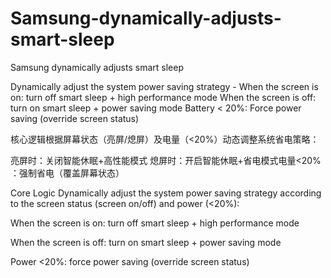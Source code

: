 # Samsung-dynamically-adjusts-smart-sleep
Samsung dynamically adjusts smart sleep

Dynamically adjust the system power saving strategy - When the screen is on: turn off smart sleep + high performance mode When the screen is off: turn on smart sleep + power saving mode Battery < 20%: Force power saving (override screen status)

​核心逻辑​
根据屏幕状态（亮屏/熄屏）及电量（<20%）动态调整系统省电策略：

​亮屏时​：关闭智能休眠+高性能模式
​熄屏时​：开启智能休眠+省电模式
​电量<20%​​：强制省电（覆盖屏幕状态）

Core Logic​
Dynamically adjust the system power saving strategy according to the screen status (screen on/off) and power (<20%):

When the screen is on: turn off smart sleep + high performance mode

When the screen is off: turn on smart sleep + power saving mode

Power <20%​​: force power saving (override screen status)
